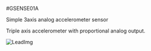<!--- Created:2017-01-02T13:45:51.704922: ---> 
<!--- Author:Mlab: ---> 
<!--- AuthorEmail:email@mlab.cz: ---> 
<!--- Tags:None: ---> 
<!--- Ust:None: ---> 
<!--- Name:GSENSE01A: --->
#GSENSE01A 
<!--- LongName --->
Simple 3axis analog accelerometer sensor
<!--- ELongName ---> 

<!--- Lead --->
Triple axis accelerometer with proportional analog output.
<!--- ELead ---> 

![LeadImg](DOC/SRC/img/GSENSE01A_top_big.jpg) 


​
​
<!--- Description --->
<!--- EDescription --->
<!--- Content --->
<!--- EContent --->
            